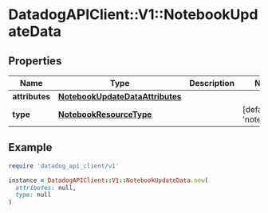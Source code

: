# DatadogAPIClient::V1::NotebookUpdateData

## Properties

| Name           | Type                                                                | Description | Notes                            |
| -------------- | ------------------------------------------------------------------- | ----------- | -------------------------------- |
| **attributes** | [**NotebookUpdateDataAttributes**](NotebookUpdateDataAttributes.md) |             |                                  |
| **type**       | [**NotebookResourceType**](NotebookResourceType.md)                 |             | [default to &#39;notebooks&#39;] |

## Example

```ruby
require 'datadog_api_client/v1'

instance = DatadogAPIClient::V1::NotebookUpdateData.new(
  attributes: null,
  type: null
)
```
